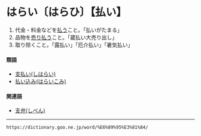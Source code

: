 # はらい〔はらひ〕【払い】

1. 代金・料金などを[払う](はらう（払う）)こと。「払いがたまる」
2. 品物を[売り払う](うりはらう（売り払う）)こと。「蔵払い大売り出し」
3. 取り除くこと。「露払い」「厄介払い」「暑気払い」
    

#### 類語

-   [支払い(しはらい)](しはらい（支払い）)
-   [払い込み(はらいこみ)](https://dictionary.goo.ne.jp/word/%E6%89%95%E8%BE%BC%E3%81%BF/#jn-179684)

#### 関連語

-   [支弁(しべん)](https://dictionary.goo.ne.jp/word/%E6%94%AF%E5%BC%81/#jn-100397)

---
`https://dictionary.goo.ne.jp/word/%E6%89%95%E3%81%84/`